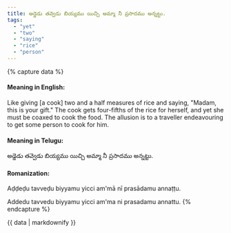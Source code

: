 ```yaml
---
title: అడ్డెడు తవ్వెడు బియ్యము యిచ్చి అమ్మా నీ ప్రసాదము అన్నట్టు.
tags:
  - "yet"
  - "two"
  - "saying"
  - "rice"
  - "person"
---
```


{% capture data %}
#### Meaning in English:
Like giving [a cook] two and a half measures of rice and saying, "Madam, this is your gift."
The cook gets four-fifths of the rice for herself, and yet she must be coaxed to cook the food. The allusion is to a traveller endeavouring to get some person to cook for him.

#### Meaning in Telugu:
అడ్డెడు తవ్వెడు బియ్యము యిచ్చి అమ్మా నీ ప్రసాదము అన్నట్టు.

#### Romanization:
Aḍḍeḍu tavveḍu biyyamu yicci am'mā nī prasādamu annaṭṭu.

Addedu tavvedu biyyamu yicci am'ma ni prasadamu annattu.
{% endcapture %}

{{ data | markdownify }}

